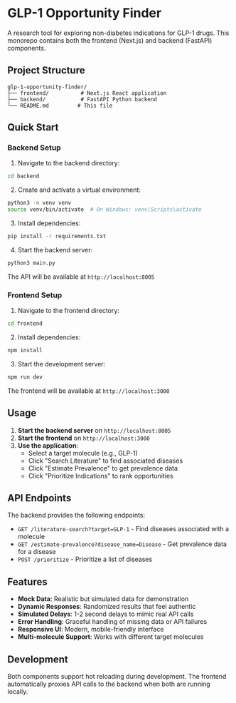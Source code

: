 # GLP-1 Opportunity Finder

A research tool for exploring non-diabetes indications for GLP-1 drugs. This monorepo contains both the frontend (Next.js) and backend (FastAPI) components.

## Project Structure

```
glp-1-opportunity-finder/
├── frontend/          # Next.js React application
├── backend/           # FastAPI Python backend
└── README.md         # This file
```

## Quick Start

### Backend Setup

1. Navigate to the backend directory:
```bash
cd backend
```

2. Create and activate a virtual environment:
```bash
python3 -m venv venv
source venv/bin/activate  # On Windows: venv\Scripts\activate
```

3. Install dependencies:
```bash
pip install -r requirements.txt
```

4. Start the backend server:
```bash
python3 main.py
```

The API will be available at `http://localhost:8005`

### Frontend Setup

1. Navigate to the frontend directory:
```bash
cd frontend
```

2. Install dependencies:
```bash
npm install
```

3. Start the development server:
```bash
npm run dev
```

The frontend will be available at `http://localhost:3000`

## Usage

1. **Start the backend server** on `http://localhost:8005`
2. **Start the frontend** on `http://localhost:3000`
3. **Use the application**:
   - Select a target molecule (e.g., GLP-1)
   - Click "Search Literature" to find associated diseases
   - Click "Estimate Prevalence" to get prevalence data
   - Click "Prioritize Indications" to rank opportunities

## API Endpoints

The backend provides the following endpoints:

- `GET /literature-search?target=GLP-1` - Find diseases associated with a molecule
- `GET /estimate-prevalence?disease_name=Disease` - Get prevalence data for a disease
- `POST /prioritize` - Prioritize a list of diseases

## Features

- **Mock Data**: Realistic but simulated data for demonstration
- **Dynamic Responses**: Randomized results that feel authentic
- **Simulated Delays**: 1-2 second delays to mimic real API calls
- **Error Handling**: Graceful handling of missing data or API failures
- **Responsive UI**: Modern, mobile-friendly interface
- **Multi-molecule Support**: Works with different target molecules

## Development

Both components support hot reloading during development. The frontend automatically proxies API calls to the backend when both are running locally. 